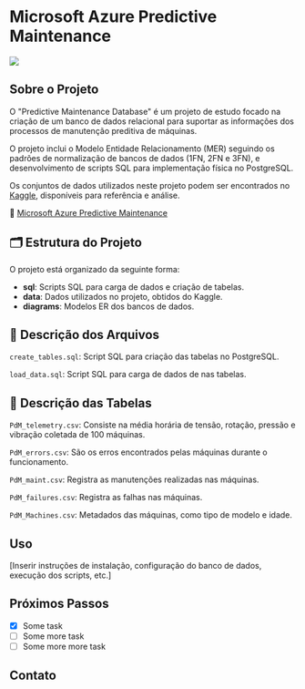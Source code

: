 # Microsoft Azure Predictive Maintenance

<img src=”https://github.com/guioliveiras/predictive-maintenance-db/blob/main/imgs/maitenance.png”>

## Sobre o Projeto

O "Predictive Maintenance Database" é um projeto de estudo focado na criação de um banco de dados relacional para suportar as informações dos processos de manutenção preditiva de máquinas.

O projeto inclui o Modelo Entidade Relacionamento (MER) seguindo os padrões de normalização de bancos de dados (1FN, 2FN e 3FN), e desenvolvimento de scripts SQL para  implementação física no PostgreSQL.

Os conjuntos de dados utilizados neste projeto podem ser encontrados no [Kaggle](https://www.kaggle.com), disponíveis para referência e análise.

🔗 [Microsoft Azure Predictive Maintenance](https://www.kaggle.com/datasets/arnabbiswas1/microsoft-azure-predictive-maintenance)

## 🗂️ Estrutura do Projeto

O projeto está organizado da seguinte forma:

- **sql**: Scripts SQL para carga de dados e criação de tabelas.
- **data**: Dados utilizados no projeto, obtidos do Kaggle.
- **diagrams**: Modelos ER dos bancos de dados.

## 📄 Descrição dos Arquivos

`create_tables.sql`: Script SQL para criação das tabelas no PostgreSQL.

`load_data.sql`: Script SQL para carga de dados de  nas tabelas.

## 📄 Descrição das Tabelas

`PdM_telemetry.csv`: Consiste na média horária de tensão, rotação, pressão e vibração coletada de 100 máquinas.

`PdM_errors.csv`: São os erros encontrados pelas máquinas durante o funcionamento.

`PdM_maint.csv`: Registra as manutenções realizadas nas máquinas.

`PdM_failures.csv`: Registra as falhas nas máquinas.

`PdM_Machines.csv`: Metadados das máquinas, como tipo de modelo e idade.

## Uso

[Inserir instruções de instalação, configuração do banco de dados, execução dos scripts, etc.]

## Próximos Passos

- [x] Some task
- [ ] Some more task
- [ ] Some more more task

## Contato
